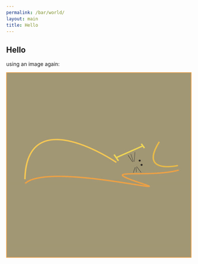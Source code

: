 ```yaml
---
permalink: /bar/world/
layout: main
title: Hello
---
```


## Hello

using an image again:

![nics-logo](nics-logo500.jpg)